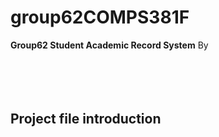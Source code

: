 # group62COMPS381F
**Group62 Student Academic Record System**
By
<br />
<br />
<br />
<br />
<br />
## Project file introduction
